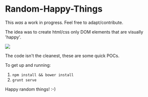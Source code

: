 Random-Happy-Things
===================

This *was* a work in progress. Feel free to adapt/contribute.

The idea was to create html/css only DOM elements that are visually 'happy'.

<img src="http://g.recordit.co/HGsVSQHtnv.gif" />

The code isn't the cleanest, these are some quick POCs.

To get up and running:

1. `npm install && bower install`
2. `grunt serve`

Happy random things! :-)
